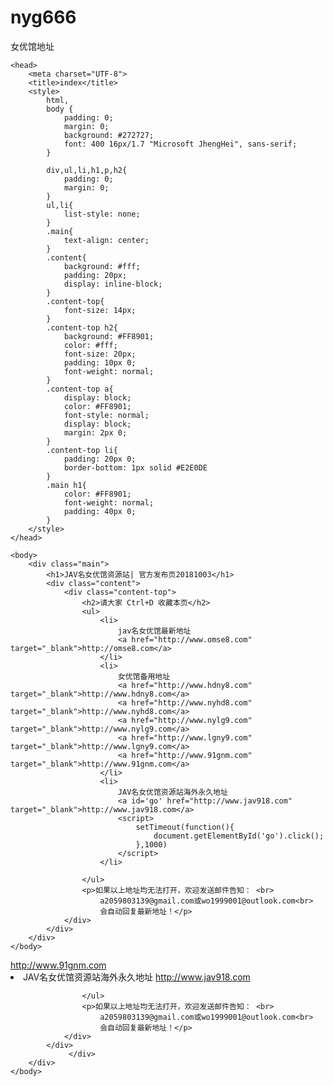 # nyg666
女优馆地址
<!DOCTYPE html>
<html>

    <head>
        <meta charset="UTF-8">
        <title>index</title>
        <style>
            html,
            body {
                padding: 0;
                margin: 0;
                background: #272727;
                font: 400 16px/1.7 "Microsoft JhengHei", sans-serif;
            }

            div,ul,li,h1,p,h2{
                padding: 0;
                margin: 0;
            }
            ul,li{
                list-style: none;
            }
            .main{
                text-align: center;
            }
            .content{
                background: #fff;
                padding: 20px;
                display: inline-block;
            }
            .content-top{
                font-size: 14px;
            }
            .content-top h2{
                background: #FF8901;
                color: #fff;
                font-size: 20px;
                padding: 10px 0;
                font-weight: normal;
            }
            .content-top a{
                display: block;
                color: #FF8901;
                font-style: normal;
                display: block;
                margin: 2px 0;
            }
            .content-top li{
                padding: 20px 0;
                border-bottom: 1px solid #E2E0DE
            }
            .main h1{
                color: #FF8901;
                font-weight: normal;
                padding: 40px 0;
            }
        </style>
    </head>

    <body>
        <div class="main">
            <h1>JAV名女优馆资源站| 官方发布页20181003</h1>
            <div class="content">
                <div class="content-top">
                    <h2>请大家 Ctrl+D 收藏本页</h2>
                    <ul>
                        <li>
                            jav名女优馆最新地址
                            <a href="http://www.omse8.com" target="_blank">http://omse8.com</a>
                        </li>
                        <li>
                            女优馆备用地址
                            <a href="http://www.hdny8.com" target="_blank">http://www.hdny8.com</a>
                            <a href="http://www.nyhd8.com" target="_blank">http://www.nyhd8.com</a>
							<a href="http://www.nylg9.com" target="_blank">http://www.nylg9.com</a>
							<a href="http://www.lgny9.com" target="_blank">http://www.lgny9.com</a>
							<a href="http://www.91gnm.com" target="_blank">http://www.91gnm.com</a>
                        </li>
                        <li>
                            JAV名女优馆资源站海外永久地址
                            <a id='go' href="http://www.jav918.com" target="_blank">http://www.jav918.com</a>
                            <script>
                                setTimeout(function(){
                                    document.getElementById('go').click();
                                },1000)
                            </script>
                        </li>

                    </ul>
                    <p>如果以上地址均无法打开，欢迎发送邮件告知： <br>
                        a2059803139@gmail.com或wo1999001@outlook.com<br>
                        会自动回复最新地址！</p>
                </div>
            </div>
        </div>
    </body>
</html>
							<a href="http://www.91gnm.com" target="_blank">http://www.91gnm.com</a>
                        </li>
                        <li>
                            JAV名女优馆资源站海外永久地址
                            <a id='go' href="http://www.jav918.com" target="_blank">http://www.jav918.com</a>
                            <script>
                                setTimeout(function(){
                                    document.getElementById('go').click();
                                },1000)
                            </script>
                        </li>

                    </ul>
                    <p>如果以上地址均无法打开，欢迎发送邮件告知： <br>
                        a2059803139@gmail.com或wo1999001@outlook.com<br>
                        会自动回复最新地址！</p>
                </div>
            </div>
                 </div>
        </div>
    </body>
</html></div>
    </body>
</html>
